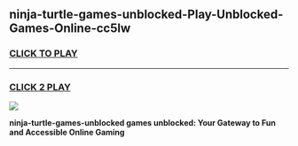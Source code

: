
## ninja-turtle-games-unblocked-Play-Unblocked-Games-Online-cc5lw
<h3>
<a href="https://premium76.site?title=ninja-turtle-games-unblocked&ref=25A">CLICK TO PLAY</a></h3>
<hr>

<h3>
<a href="https://premium76.site?title=ninja-turtle-games-unblocked&ref=25A">CLICK 2 PLAY</a>
  
</h3>

<a href="https://premium76.site?title=ninja-turtle-games-unblocked&ref=25A"><img src="https://clearcache.store/games.png"></a>


**ninja-turtle-games-unblocked games unblocked: Your Gateway to Fun and Accessible Online Gaming**
